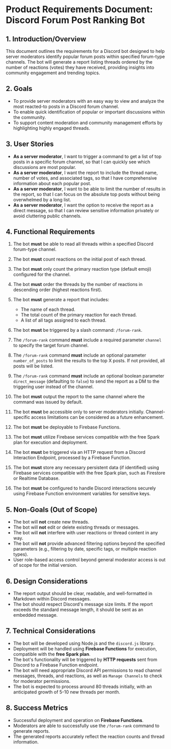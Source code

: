 # Product Requirements Document: Discord Forum Post Ranking Bot

## 1. Introduction/Overview
This document outlines the requirements for a Discord bot designed to help server moderators identify popular forum posts within specified forum-type channels. The bot will generate a report listing threads ordered by the number of reactions (votes) they have received, providing insights into community engagement and trending topics.

## 2. Goals
*   To provide server moderators with an easy way to view and analyze the most reacted-to posts in a Discord forum channel.
*   To enable quick identification of popular or important discussions within the community.
*   To support content moderation and community management efforts by highlighting highly engaged threads.

## 3. User Stories
*   **As a server moderator**, I want to trigger a command to get a list of top posts in a specific forum channel, so that I can quickly see which discussions are most popular.
*   **As a server moderator**, I want the report to include the thread name, number of votes, and associated tags, so that I have comprehensive information about each popular post.
*   **As a server moderator**, I want to be able to limit the number of results in the report, so that I can focus on the absolute top posts without being overwhelmed by a long list.
*   **As a server moderator**, I want the option to receive the report as a direct message, so that I can review sensitive information privately or avoid cluttering public channels.

## 4. Functional Requirements
1.  The bot **must** be able to read all threads within a specified Discord forum-type channel.
2.  The bot **must** count reactions on the initial post of each thread.
3.  The bot **must** only count the primary reaction type (default emoji) configured for the channel.
4.  The bot **must** order the threads by the number of reactions in descending order (highest reactions first).
5.  The bot **must** generate a report that includes:
    *   The name of each thread.
    *   The total count of the primary reaction for each thread.
    *   A list of all tags assigned to each thread.
6.  The bot **must** be triggered by a slash command: `/forum-rank`.
7.  The `/forum-rank` command **must** include a required parameter `channel` to specify the target forum channel.
8.  The `/forum-rank` command **must** include an optional parameter `number_of_posts` to limit the results to the top X posts. If not provided, all posts will be listed.
9.  The `/forum-rank` command **must** include an optional boolean parameter `direct_message` (defaulting to `false`) to send the report as a DM to the triggering user instead of the channel.
10. The bot **must** output the report to the same channel where the command was issued by default.
11. The bot **must** be accessible only to server moderators initially. Channel-specific access limitations can be considered as a future enhancement.

12. The bot **must** be deployable to Firebase Functions.
13. The bot **must** utilize Firebase services compatible with the free Spark plan for execution and deployment.
14. The bot **must** be triggered via an HTTP request from a Discord Interaction Endpoint, processed by a Firebase Function.
15. The bot **must** store any necessary persistent data (if identified) using Firebase services compatible with the free Spark plan, such as Firestore or Realtime Database.
16. The bot **must** be configured to handle Discord interactions securely using Firebase Function environment variables for sensitive keys.
## 5. Non-Goals (Out of Scope)
*   The bot will **not** create new threads.
*   The bot will **not** edit or delete existing threads or messages.
*   The bot will **not** interfere with user reactions or thread content in any way.
*   The bot will **not** provide advanced filtering options beyond the specified parameters (e.g., filtering by date, specific tags, or multiple reaction types).
*   User role-based access control beyond general moderator access is out of scope for the initial version.

## 6. Design Considerations
*   The report output should be clear, readable, and well-formatted in Markdown within Discord messages.
*   The bot should respect Discord's message size limits. If the report exceeds the standard message length, it should be sent as an embedded message.

## 7. Technical Considerations
*   The bot will be developed using Node.js and the `discord.js` library.
*   Deployment will be handled using **Firebase Functions** for execution, compatible with the **free Spark plan**.
*   The bot's functionality will be triggered by **HTTP requests** sent from Discord to a Firebase Function endpoint.
*   The bot will need appropriate Discord API permissions to read channel messages, threads, and reactions, as well as `Manage Channels` to check for moderator permissions.
*   The bot is expected to process around 80 threads initially, with an anticipated growth of 5-10 new threads per month.

## 8. Success Metrics
*   Successful deployment and operation on **Firebase Functions**.
*   Moderators are able to successfully use the `/forum-rank` command to generate reports.
*   The generated reports accurately reflect the reaction counts and thread information.